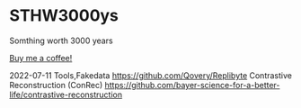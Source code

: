 # STHW3000ys
Somthing worth 3000 years

[Buy me a coffee!](https://www.buymeacoffee.com/83e1zhv)

2022-07-11 
Tools,Fakedata  https://github.com/Qovery/Replibyte 
Contrastive Reconstruction (ConRec)
https://github.com/bayer-science-for-a-better-life/contrastive-reconstruction
